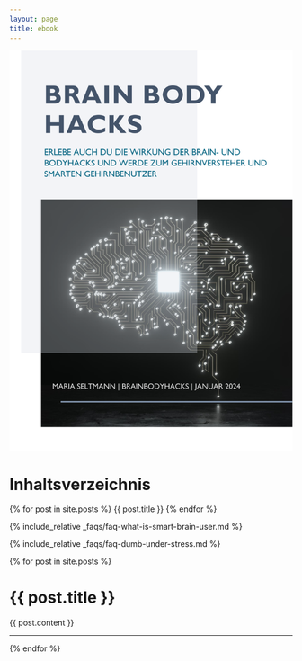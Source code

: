 ```yaml
---
layout: page
title: ebook
---
```

<div id="banner" style="overflow: hidden; display: inline-block;">
   <div class="image" style="max-width: 100%; max-height: 100%;">
       <img src ="assets/images/ebook-title-page.pdf" align="center">
   </div>
</div>
    
# Inhaltsverzeichnis
 {% for post in site.posts %}
      {{ post.title }}
 {% endfor %}

{% include_relative _faqs/faq-what-is-smart-brain-user.md %}

{% include_relative _faqs/faq-dumb-under-stress.md %}

<div class="posts">
  {% for post in site.posts %}
  <div class="post">
    <h1 class="post-title">
      {{ post.title }}
    </h1>
      {{ post.content }}
    <hr>
  </div>
  {% endfor %}
</div>
